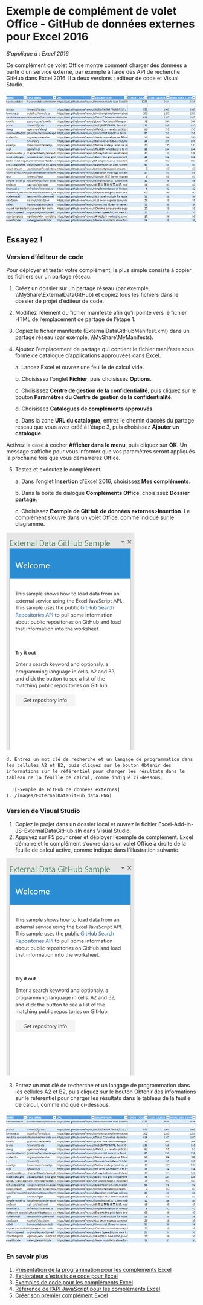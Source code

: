 # Exemple de complément de volet Office - GitHub de données externes pour Excel 2016

_S’applique à : Excel 2016_

Ce complément de volet Office montre comment charger des données à partir d’un service externe, par exemple à l’aide des API de recherche GitHub dans Excel 2016. Il a deux versions : éditeur de code et Visual Studio.

![Exemple de GitHub de données externes](../images/ExternalDataGitHub_data.PNG)

## Essayez !
### Version d’éditeur de code

Pour déployer et tester votre complément, le plus simple consiste à copier les fichiers sur un partage réseau.

1.  Créez un dossier sur un partage réseau (par exemple, \\\MyShare\ExternalDataGitHub) et copiez tous les fichiers dans le dossier de projet d’éditeur de code. 
2.  Modifiez l’élément <SourceLocation> du fichier manifeste afin qu’il pointe vers le fichier HTML de l’emplacement de partage de l’étape 1. 
3.  Copiez le fichier manifeste (ExternalDataGitHubManifest.xml) dans un partage réseau (par exemple, \\\MyShare\MyManifests).
4.  Ajoutez l’emplacement de partage qui contient le fichier manifeste sous forme de catalogue d’applications approuvées dans Excel.

    a. Lancez Excel et ouvrez une feuille de calcul vide.  
    
    b. Choisissez l’onglet **Fichier**, puis choisissez **Options**.
    
    c. Choisissez **Centre de gestion de la confidentialité**, puis cliquez sur le bouton **Paramètres du Centre de gestion de la confidentialité**.
    
    d. Choisissez **Catalogues de compléments approuvés**.
    
    e. Dans la zone **URL du catalogue**, entrez le chemin d’accès du partage réseau que vous avez créé à l’étape 3, puis choisissez **Ajouter un catalogue**.
    
   Activez la case à cocher **Afficher dans le menu**, puis cliquez sur **OK**. Un message s’affiche pour vous informer que vos paramètres seront appliqués la prochaine fois que vous démarrerez Office. 
        
5.  Testez et exécutez le complément. 

    a. Dans l’onglet **Insertion** d’Excel 2016, choisissez **Mes compléments**. 
    
    b. Dans la boîte de dialogue **Compléments Office**, choisissez **Dossier partagé**.
    
    c. Choisissez **Exemple de GitHub de données externes**>**Insertion**. Le complément s’ouvre dans un volet Office, comme indiqué sur le diagramme. 
      
   ![Exemple de GitHub de données externes](../images/ExternalDataGitHub_taskpane.PNG) 

    d. Entrez un mot clé de recherche et un langage de programmation dans les cellules A2 et B2, puis cliquez sur le bouton Obtenir des informations sur le référentiel pour charger les résultats dans le tableau de la feuille de calcul, comme indiqué ci-dessous.
    
      ![Exemple de GitHub de données externes](../images/ExternalDataGitHub_data.PNG) 
    
### Version de Visual Studio
1.  Copiez le projet dans un dossier local et ouvrez le fichier Excel-Add-in-JS-ExternalDataGitHub.sln dans Visual Studio.
2.  Appuyez sur F5 pour créer et déployer l’exemple de complément. Excel démarre et le complément s’ouvre dans un volet Office à droite de la feuille de calcul active, comme indiqué dans l’illustration suivante. 
        
  ![Exemple de GitHub de données externes](../images/ExternalDataGitHub_taskpane.PNG) 

3.  Entrez un mot clé de recherche et un langage de programmation dans les cellules A2 et B2, puis cliquez sur le bouton Obtenir des informations sur le référentiel pour charger les résultats dans le tableau de la feuille de calcul, comme indiqué ci-dessous.

  ![Exemple de GitHub de données externes](../images/ExternalDataGitHub_data.PNG) 


### En savoir plus

1.  [Présentation de la programmation pour les compléments Excel](https://github.com/OfficeDev/office-js-docs/blob/master/excel/excel-add-ins-programming-overview.md)
2.  [Explorateur d’extraits de code pour Excel](http://officesnippetexplorer.azurewebsites.net/#/snippets/excel)
3.  [Exemples de code pour les compléments Excel](https://github.com/OfficeDev/office-js-docs/blob/master/excel/excel-add-ins-code-samples.md) 
4.  [Référence de l’API JavaScript pour les compléments Excel](https://github.com/OfficeDev/office-js-docs/blob/master/excel/excel-add-ins-javascript-reference.md)
5.  [Créer son premier complément Excel](https://github.com/OfficeDev/office-js-docs/blob/master/excel/build-your-first-excel-add-in.md)
